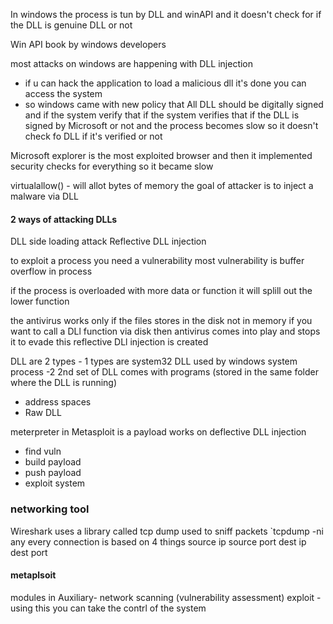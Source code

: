 In windows the process is tun by DLL and winAPI and it doesn't check for if the DLL is genuine DLL or not

Win API book by windows developers

most attacks on windows are happening with DLL injection

- if u can hack the application to load a malicious dll it's done you can access the system 
- so windows came with new policy that All DLL should be digitally signed and if the system verify that if the system verifies that if the DLL is signed by Microsoft or not and the process becomes slow so it doesn't check fo DLL if it's verified or not

Microsoft explorer is the most exploited browser and then it implemented security checks for everything so it became slow

virtualallow() - will allot bytes of memory 
the goal of attacker is to inject a malware via DLL 

#### 2 ways of attacking DLLs
DLL side loading attack
Reflective DLL injection

to exploit a process you need a vulnerability 
most vulnerability is buffer overflow in process

if the process is overloaded with more data or function it will splill out the lower function

the antivirus works only if the files stores in the disk not in memory 
if you want to call a DLl function via disk then antivirus comes into play and stops it to evade this reflective DLl injection is created

DLL are 2 types - 1 types are system32 DLL used by windows system process
-2 2nd set of DLL comes with programs (stored in the same folder where the DLL is running)

- address spaces
- Raw DLL

meterpreter in Metasploit  is a payload works on deflective DLL injection 
- find vuln
- build payload
- push payload
- exploit system

### networking tool
Wireshark uses a library called tcp dump used to sniff packets
`tcpdump -ni any
every connection is based on 4 things
source ip source port dest ip dest port



#### metaplsoit 
modules in
Auxiliary- network scanning (vulnerability assessment)
exploit -using this you can take the contrl of the system
